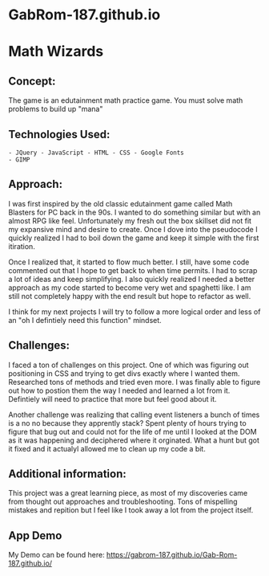 # GabRom-187.github.io


# Math Wizards
## Concept: 
The game is an edutainment math practice game. You must solve math problems to build up "mana" 
## Technologies Used:
    - JQuery - JavaScript - HTML - CSS - Google Fonts 
    - GIMP  
## Approach: 
I was first inspired by the old classic edutainment game called Math Blasters for PC back in the 90s. I wanted to do something similar but with an almost RPG like feel. Unfortunately my fresh out the box skillset did not fit my expansive mind and desire to create. Once I dove into the pseudocode I quickly realized I had to boil down the game and keep it simple with the first itiration. 

Once I realized that, it started to flow much better. I still, have some code commented out that I hope to get back to when time permits. I had to scrap a lot of ideas and keep simplifying. I also quickly realized I needed a better approach as my code started to become very wet and spaghetti like. I am still not completely happy with the end result but hope to refactor as well.

I think for my next projects I will try to follow a more logical order and less of an "oh I defintiely need this function" mindset. 
## Challenges: 
I faced a ton of challenges on this project. One of which was figuring out positioning in CSS and trying to get divs exactly where I wanted them. Researched tons of methods and tried even more. I was finally able to figure out how to postion them the way I needed and learned a lot from it. Defintiely will need to practice that more but feel good about it. 

Another challenge was realizing that calling event listeners a bunch of times is a no no because they apprently stack? Spent plenty of hours trying to figure that bug out and could not for the life of me until I looked at the DOM as it was happening and deciphered where it orginated. What a hunt but got it fixed and it actualyl allowed me to clean up my code a bit.
## Additional information: 
This project was a great learning piece, as most of my discoveries came from thought out approaches and troubleshooting. Tons of mispelling mistakes and repition but I feel like I took away a lot from the project itself. 
## App Demo 
My Demo can be found here: https://gabrom-187.github.io/Gab-Rom-187.github.io/